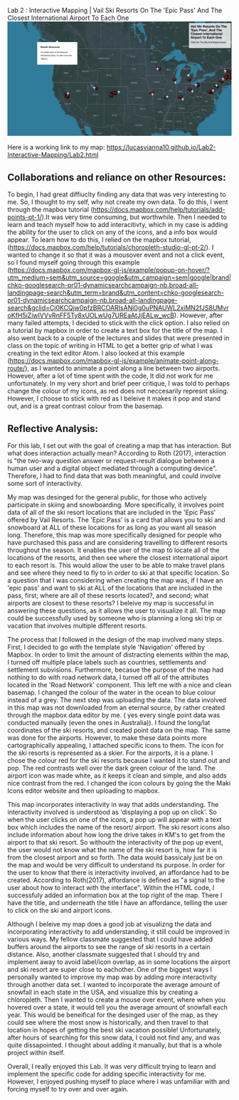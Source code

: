 Lab 2 : Interactive Mapping | Vail Ski Resorts On The 'Epic Pass' And The Closest International Airport To Each One
![alt text](https://github.com/lucasvianna10/Markdown-Lab-2/blob/master/Screen%20Shot%202020-03-09%20at%202.52.56%20PM.png "Logo Title Text 1")

Here is a working link to my map: https://lucasvianna10.github.io/Lab2-Interactive-Mapping/Lab2.html

Collaborations and reliance on other Resources:
-
  To begin, I had great diffiuclty finding any data that was very interesting to me. So, I thought to my self, why not create my own data. To do this, I went through the mapbox tutorial (https://docs.mapbox.com/help/tutorials/add-points-pt-1/).It was very time consuming, but worthwhile. Then I needed to learn and teach myself how to add interacitivty, which in my case is adding the ability for the user to click on any of the icons, and a info box would appear. To learn how to do this, I relied on the mapbox tutorial, (https://docs.mapbox.com/help/tutorials/choropleth-studio-gl-pt-2/). I wanted to change it so that it was a mousover event and not a click event, so I found myself going through this example (https://docs.mapbox.com/mapbox-gl-js/example/popup-on-hover/?utm_medium=sem&utm_source=google&utm_campaign=sem|google|brand|chko-googlesearch-pr01-dynamicsearchcampaign-nb.broad-all-landingpage-search&utm_term=brand&utm_content=chko-googlesearch-pr01-dynamicsearchcampaign-nb.broad-all-landingpage-search&gclid=Cj0KCQjw0pfzBRCOARIsANi0g0uPNAUWL2xiMN2fJS8UMvroKfH5iZiwIVVvRnFF5Ty8xUOLwUg7UREaAtJjEALw_wcB). However, after many failed attempts, I decided to stick with the click option. I also relied on a tutorial by mapbox in order to create a text box for the title of the map. I also went back to a couple of the lectures and slides that were presented in class on the topic of writing in HTML to get a better grip of what I was creating in the text editor Atom. I also looked at this example (https://docs.mapbox.com/mapbox-gl-js/example/animate-point-along-route/), as I wanted to animate a point along a line between two airports. However, after a lot of time spent with the code, It did not work for me unfortunately. In my very short and brief peer critique, I was told to perhaps change the colour of my icons, as red does not neccesarily represnt skiing. However, I choose to stick with red as I beleive it makes it pop and stand out, and is a great contrast colour from the basemap. 
  
 
 Reflective Analysis:
 -
  For this lab, I set out with the goal of creating a map that has interaction. But what does interaction actually mean? According to Roth (2017), interaction is "the two-way question answer or request-result dialogue between a human user and a digital object mediated through a computing device". Therefore, I had to find data that was both meaningful, and could involve some sort of interactivity.
  
 My map was desinged for the general public, for those who actively participate in skiing and snowboarding. More specifically, it involves point data of all of the ski resort locations that are included in the 'Epic Pass' offered by Vail Resorts. The 'Epic Pass' is a card that allows you to ski and snowboard at ALL of these locations for as long as you want all season long. Therefore, this map was more specifically designed for people who have purchased this pass and are considering travelling to different resorts throughout the season. It enables the user of the map to locate all of the locations of the resorts, and then see where the closest international aiport to each resort is. This would allow the user to be able to make travel plans and see where they need to fly to in order to ski at that specific location. So a question that I was considering when creating the map was, if I have an 'epic pass' and want to ski at ALL of the locations that are included in the pass, first; where are all of these resorts located?, and second; what airports are closest to these resorts? I beleive my map is successful in answering these questions, as it allows the user to visualize it all. The map could be successfully used by someone who is planning a long ski trip or vacation that involves multiple different resorts. 
 
 The process that I followed in the design of the map involved many steps. First, I decided to go with the template style 'Navigation' offered by Mapbox. In order to limit the amount of distracting elements within the map, I turned off multiple place labels such as countries, settlements and settlement subvisions. Furthermore, becasue the purpose of the map had nothing to do with road network data, I turned off all of the attributes located in the 'Road Network' component. This left me with a nice and clean basemap. I changed the colour of the water in the ocean to blue colour instead of a grey. The next step was uploading the data. The data involved in this map was not downloaded from an eternal source, by rather created through the mapbox data editor by me. ( yes every single point data was conducted manually (even the ones in Australia)). I found the long/lat coordinates of the ski resorts, and created point data on the map. The same was done for the airports. However, to make these data points more cartographically appealing, I attached specific icons to them. The icon for the ski resorts is represented as a skier. For the airports, it is a plane. I chose the colour red for the ski resorts because I wanted it to stand out and pop. The red contrasts well over the dark green colour of the land. The airport icon was made white, as it keeps it clean and simple, and also adds nice contrast from the red. I changed the icon colours by going the the Maki Icons editor website and then uploading to mapbox. 
 
 This map incorporates interactivity in way that adds understanding. The interactivity involved is understood as 'displaying a pop up on click'. So when the user clicks on one of the icons, a pop up will appear with a text box which includes the name of the resort/ airport. The ski resort icons also include information about how long the drive takes in KM's to get from the airport to that ski resort. So withouth the interactivity of the pop up event, the user would not know what the name of the ski resort is, how far it is from the closest airport and so forth. The data would bassicaly just be on the map and would be very difficult to understand its purpose. In order for the user to know that there is interactivity involved, an affordance had to be created. According to Roth(2017), affordance is defined as "a signal to the user about how to interact with the interface". Within the HTML code, I successfuly added an information box at the top right of the map. There I have the title, and underneath the title I have an affordance, telling the user to click on the ski and airport icons. 
 
 Although I beleive my map does a good job at visualizng the data and incorporating interactivity to add understanding, it still could be improved in various ways. My fellow classmate suggested that I could have added buffers around the airports to see the range of ski resorts in a certain distance. Also, another classmate suggested that I should try and implement away to avoid label/icon overlap, as in some locations the airport and ski resort are super close to eachother. One of the biggest ways I personally wanted to improve my map was by adding more interactivity through another data set. I wanted to incorporate the average amount of snowfall in each state in the USA, and visualize this by creating a chloropleth. Then I wanted to create a mouse over event, where when you hovered over a state, it would tell you the average amount of snowfall each year. This would be beneifical for the desinged user of the map, as they could see where the most snow is historically, and then travel to that location in hopes of getting the best ski vacation possible! Unfortunately, after hours of searching for this snow data, I could not find any, and was quite dissapointed. I thought about adding it manually, but that is a whole project within itself. 
 
 Overall, I really enjoyed this Lab. It was very difficult trying to learn and implement the specific code for adding specific interactivity for me. However, I enjoyed pushing myself to place where I was unfamiliar with and forcing myself to try over and over again. 
 
 
  
